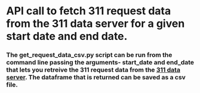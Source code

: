 # **API call to fetch 311 request data from the 311 data server for a given start date and end date.** 

### The get_request_data_csv.py script can be run from the command line passing the arguments- start_date and end_date that lets you retreive the 311 request data from the [311 data server](https://dev-api.311-data.org/docs). The dataframe that is returned can be saved as a csv file. 
